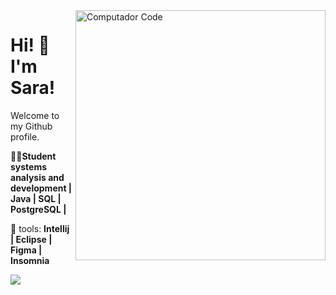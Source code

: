 <img src="https://raw.githubusercontent.com/MicaelliMedeiros/micaellimedeiros/master/image/computer-illustration.png" min-width="400px" max-width="400px" width="400px" align="right" alt="Computador Code">

<p align="left"> 
<H1> Hi! 👋 I'm Sara!</h1>

 Welcome to my Github profile.

👩‍💻**Student systems analysis and development 
 | Java | SQL | PostgreSQL |** 
</p>

<p align="left">
  💼 tools: <strong> Intellij | Eclipse | Figma | Insomnia </strong>
</p>


<p align="left">
   <a href="https://www.linkedin.com/in/sara-thaise-garcia/" target="_blank"><img src="https://img.shields.io/badge/-LinkedIn-%230077B5?style=for-the-badge&logo=linkedin&logoColor=white" target="_blank"></a>
   
</p>  



